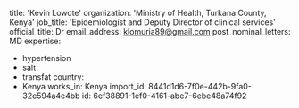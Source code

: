 title: 'Kevin Lowote'
organization: 'Ministry of Health, Turkana County, Kenya'
job_title: 'Epidemiologist and Deputy Director of clinical services'
official_title: Dr
email_address: klomuria89@gmail.com
post_nominal_letters: MD
expertise:
  - hypertension
  - salt
  - transfat
country:
  - Kenya
works_in: Kenya
import_id: 8441d1d6-7f0e-442b-9fa0-32e594a4e4bb
id: 6ef38891-1ef0-4161-abe7-6ebe48a74f92
